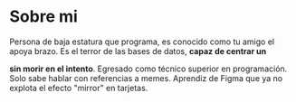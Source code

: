 # Sobre mi

Persona de baja estatura que programa, es conocido como tu amigo el apoya brazo. Es el terror de las bases de datos, **capaz de centrar un <div> sin morir en el intento**. Egresado como técnico superior en programación. Solo sabe hablar con referencias a memes. Aprendiz de Figma que ya no explota el efecto "mirror" en tarjetas.